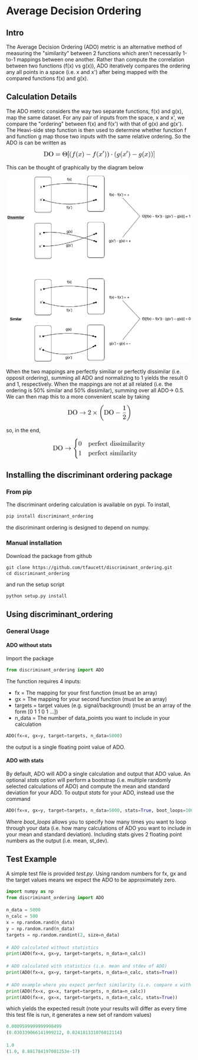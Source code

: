 # Average Decision Ordering

## Intro

The Average Decision Ordering (ADO) metric is an alternative method of measuring the "similarity" between 2 functions which aren't necessarily 1-to-1 mappings between one another. Rather than compute the correlation between two functions (f(x) vs g(x)), ADO iteratively compares the ordering any all points in a space (i.e. x and x') after being mapped with the compared functions f(x) and g(x).

## Calculation Details

The ADO metric considers the way two separate functions, f(x) and g(x), map the same dataset. For any pair of inputs from the space, x and x', we compare the "ordering" between f(x) and f(x') with that of g(x) and g(x'). The Heavi-side step function is then used to determine whether function f and function g map those two inputs with the same relative ordering. So the ADO is can be written as

<p align="center"><img src="images/DO_equation.png" alt="ADO" width="300px"/></p>

This can be thought of graphically by the diagram below

<p align="center"><img src="images/DO_calc_example.png" alt="DO_calc_example" width="600px"/></p>

When the two mappings are perfectly similiar or perfectly dissimilar (i.e. opposit ordering), summing all ADO and normalizing to 1 yields the result 0 and 1, respectively. When the mappings are not at all related (i.e. the ordering is 50% similar and 50% dissimilar), summing over all ADO-> 0.5. We can then map this to a more convenient scale by taking

<p align="center"><img src="images/DO_norm.png" alt="DO_norm" width="170px"/></p>

so, in the end,

<p align="center"><img src="images/DO_legend.png" alt="DO_legend" width="250px"/></p>

## Installing the discriminant ordering package

### From pip

The discriminant ordering calculation is available on pypi. To install,

```python
pip install discriminant_ordering
```

the discriminant ordering is designed to depend on numpy.

### Manual installation

Download the package from github

```
git clone https://github.com/tfaucett/discriminant_ordering.git
cd discriminant_ordering
```

and run the setup script

```python
python setup.py install
```

## Using discriminant_ordering

### General Usage

#### ADO without stats
Import the package

```python
from discriminant_ordering import ADO
```

The function requires 4 inputs:
- fx = The mapping for your first function (must be an array)
- gx = The mapping for your second function (must be an array)
- targets = target values (e.g. signal/background) (must be an array of the form [0 1 1 0 1 ...])
- n_data = The number of data_points you want to include in your calculation

```python
ADO(fx=x, gx=y, target=targets, n_data=5000)
```

the output is a single floating point value of ADO.

#### ADO with stats
By default, ADO will ADO a single calculation and output that ADO value. An optional *stats* option will perform a bootstrap (i.e. multiple randomly selected calculations of ADO) and compute the mean and standard deviation for your ADO. To output *stats* for your ADO, instead use the command

```python
ADO(fx=x, gx=y, target=targets, n_data=5000, stats=True, boot_loops=100)
```

Where *boot_loops* allows you to specify how many times you want to loop through your data (i.e. how many calculations of ADO you want to include in your mean and standard deviation). Including stats gives 2 floating point numbers as the output (i.e. mean, st_dev).

## Test Example

A simple test file is provided *test.py*. Using random numbers for fx, gx and the target values means we expect the ADO to be approximately zero.

```python
import numpy as np
from discriminant_ordering import ADO

n_data = 5000
n_calc = 500
x = np.random.rand(n_data)
y = np.random.rand(n_data)
targets = np.random.randint(2, size=n_data)

# ADO calculated without statistics
print(ADO(fx=x, gx=y, target=targets, n_data=n_calc))

# ADO calculated with statistics (i.e. mean and stdev of ADO)
print(ADO(fx=x, gx=y, target=targets, n_data=n_calc, stats=True))

# ADO example where you expect perfect similarity (i.e. compare x with x)
print(ADO(fx=x, gx=x, target=targets, n_data=n_calc))
print(ADO(fx=x, gx=x, target=targets, n_data=n_calc, stats=True))
```

which yields the expected result (note your results will differ as every time this test file is run, it generates a new set of random values)
```python
0.0009599999999998499
(0.030339066141999212, 0.024181331076012114)

1.0
(1.0, 8.881784197001253e-17)
```




